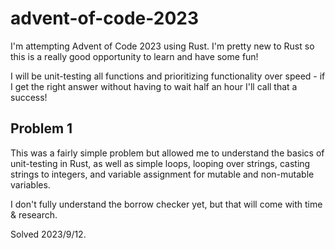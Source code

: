 # advent-of-code-2023

I'm attempting Advent of Code 2023 using Rust. I'm pretty new to Rust so this is a really good opportunity to learn and have some fun!

I will be unit-testing all functions and prioritizing functionality over speed - if I get the right answer without having to wait half an hour I'll call that a success!

## Problem 1

This was a fairly simple problem but allowed me to understand the basics of unit-testing in Rust, as well as simple loops, looping over strings, casting strings to integers, and variable assignment for mutable and non-mutable variables. 

I don't fully understand the borrow checker yet, but that will come with time & research.

Solved 2023/9/12.